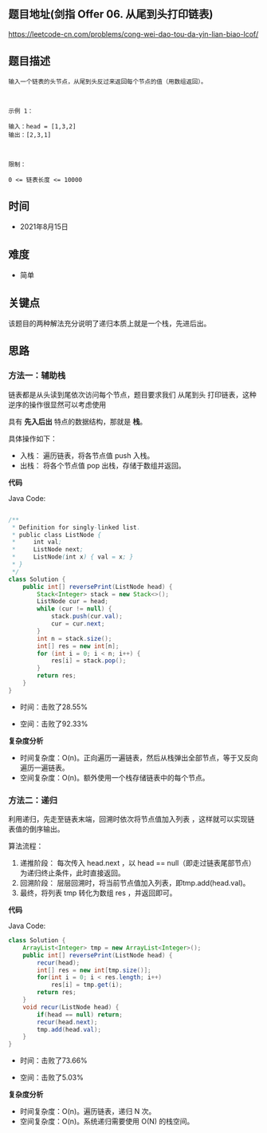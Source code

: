 
## 题目地址(剑指 Offer 06. 从尾到头打印链表)

https://leetcode-cn.com/problems/cong-wei-dao-tou-da-yin-lian-biao-lcof/

## 题目描述

```
输入一个链表的头节点，从尾到头反过来返回每个节点的值（用数组返回）。

 

示例 1：

输入：head = [1,3,2]
输出：[2,3,1]

 

限制：

0 <= 链表长度 <= 10000
```

## 时间

- 2021年8月15日

## 难度

- 简单


## 关键点

该题目的两种解法充分说明了递归本质上就是一个栈，先进后出。

## 思路

### 方法一：辅助栈

链表都是从头读到尾依次访问每个节点，题目要求我们 从尾到头 打印链表，这种逆序的操作很显然可以考虑使用

具有 **先入后出** 特点的数据结构，那就是 **栈**。

具体操作如下：

- 入栈： 遍历链表，将各节点值 push 入栈。
- 出栈： 将各个节点值 pop 出栈，存储于数组并返回。

**代码**

Java Code:

```java

/**
 * Definition for singly-linked list.
 * public class ListNode {
 *     int val;
 *     ListNode next;
 *     ListNode(int x) { val = x; }
 * }
 */
class Solution {
    public int[] reversePrint(ListNode head) {
        Stack<Integer> stack = new Stack<>();
        ListNode cur = head;
        while (cur != null) {
            stack.push(cur.val);
            cur = cur.next;
        }
        int n = stack.size();
        int[] res = new int[n];
        for (int i = 0; i < n; i++) {
            res[i] = stack.pop();
        }
        return res;
    }
}

```

- 时间：击败了28.55%

- 空间：击败了92.33%

**复杂度分析**

- 时间复杂度：O(n)。正向遍历一遍链表，然后从栈弹出全部节点，等于又反向遍历一遍链表。
- 空间复杂度：O(n)。额外使用一个栈存储链表中的每个节点。

### 方法二：递归

利用递归，先走至链表末端，回溯时依次将节点值加入列表 ，这样就可以实现链表值的倒序输出。

算法流程：

1. 递推阶段： 每次传入 head.next ，以 head == null（即走过链表尾部节点）为递归终止条件，此时直接返回。
2. 回溯阶段： 层层回溯时，将当前节点值加入列表，即tmp.add(head.val)。
3. 最终，将列表 tmp 转化为数组 res ，并返回即可。

**代码**

Java Code:

```java
class Solution {
    ArrayList<Integer> tmp = new ArrayList<Integer>();
    public int[] reversePrint(ListNode head) {
        recur(head);
        int[] res = new int[tmp.size()];
        for(int i = 0; i < res.length; i++)
            res[i] = tmp.get(i);
        return res;
    }
    void recur(ListNode head) {
        if(head == null) return;
        recur(head.next);
        tmp.add(head.val);
    }
}
```
- 时间：击败了73.66%

- 空间：击败了5.03%

**复杂度分析**

- 时间复杂度：O(n)。遍历链表，递归 N 次。
- 空间复杂度：O(n)。系统递归需要使用 O(N) 的栈空间。


